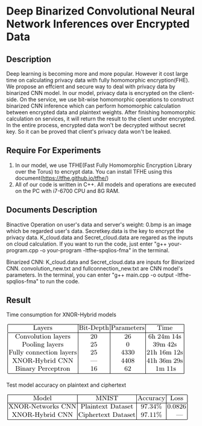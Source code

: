 Deep Binarized Convolutional Neural Network Inferences over Encrypted Data
====


Description
-----
Deep learning is becoming more and more popular. However it cost large time on calculating privacy data with fully homomorphic  encryption(FHE). We propose an effcient and secure way to deal with privacy data by binarized CNN model.
In our model, privacy data is encrypted on the client-side. On the service, we use bit-wise homomorphic operations to construct binarized CNN inference which can perform homomorphic calculation between encrypted data and plaintext weights. After finishing homomorphic calculation on services, it will return the result to the client under encrypted. In the entire process, encrypted data won't be decrypted without secret key. So it can be proved that client's privacy data won't be leaked.


Require For Experiments
-----
1. In our model, we use TFHE(Fast Fully Homomorphic Encryption Library over the Torus) to encrypt data. You can install TFHE using this document(https://tfhe.github.io/tfhe/)
2. All of our code is written in C++. All models and operations are executed on the PC with i7-6700 CPU and 8G RAM.

Documents Description
-----
Binactive Operation on user's data and server's weight: 0.bmp is an image which be regarded user's data. Secretkey.data is the key to encrypt the privacy data. K_cloud.data and Secret_cloud.data are regared as the inputs on cloud calculation. If you want to run the code, just enter "g++ your-program.cpp -o your-program -ltfhe-spqlios-fma" in the terminal.

Binarized CNN: K_cloud.data and Secret_cloud.data are inputs for Binarized CNN. convolution_new.txt and fullconnection_new.txt are CNN model's parameters. In the terminal, you can enter "g++ main.cpp -o output -ltfhe-spqlios-fma" to run the code. 

Result
-----
Time consumption for XNOR-Hybrid models  

![](https://github.com/Karry11/Package/blob/master/Models.png
)  

Test model accuracy on plaintext and ciphertext  

![](https://github.com/Karry11/Package/blob/master/Comparision.png
)
